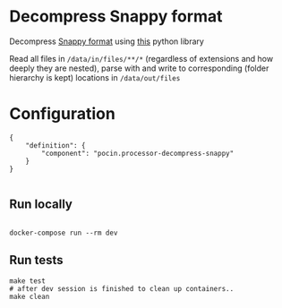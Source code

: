 # Decompress Snappy format

Decompress [Snappy format](https://google.github.io/snappy/) using [this](https://github.com/andrix/python-snappy) python library

Read all files in `/data/in/files/**/*` (regardless of extensions and how deeply they are nested), parse with  and write to corresponding (folder hierarchy is kept) locations in `/data/out/files`


# Configuration
```
{
    "definition": {
        "component": "pocin.processor-decompress-snappy"
    }
}


```

## Run locally

```

docker-compose run --rm dev
```

## Run tests
	

```
make test
# after dev session is finished to clean up containers..
make clean 
```
